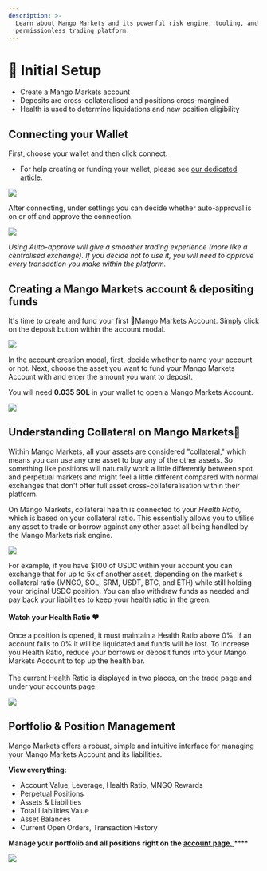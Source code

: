 ```yaml
---
description: >-
  Learn about Mango Markets and its powerful risk engine, tooling, and
  permissionless trading platform.
---
```


# 🥭 Initial Setup

* Create a Mango Markets account
* Deposits are cross-collateralised and positions cross-margined
* Health is used to determine liquidations and new position eligibility

## **Connecting your Wallet**

First, choose your wallet and then click connect.

* For help creating or funding your wallet, please see [our dedicated article](creating-a-wallet.md#how-to-create-a-sollet-io-wallet).

![](<../.gitbook/assets/Connect (1) (1).png>)

After connecting, under settings you can decide whether auto-approval is on or off and approve the connection.

![](../.gitbook/assets/autoapprove.png)

_Using Auto-approve will give a smoother trading experience (more like a centralised exchange). If you decide not to use it, you will need to approve every transaction you make within the platform._

## **Creating a** Mango Markets account **& depositing funds**

It's time to create and fund your first 🥭Mango Markets Account. Simply click on the deposit button within the account modal.

![](<../.gitbook/assets/fund (1).png>)

In the account creation modal, first, decide whether to name your account or not. Next, choose the asset you want to fund your Mango Markets Account with and enter the amount you want to deposit.

You will need **0.035 SOL** in your wallet to open a Mango Markets Account.

![](../.gitbook/assets/fund2.png)

## Understanding Collateral on Mango Markets🥭

Within Mango Markets, all your assets are considered "collateral," which means you can use any one asset to buy any of the other assets. So something like positions will naturally work a little differently between spot and perpetual markets and might feel a little different compared with normal exchanges that don't offer full asset cross-collateralisation within their platform.

On Mango Markets, collateral health is connected to your _Health Ratio,_ which is based on your collateral ratio. This essentially allows you to utilise any asset to trade or borrow against any other asset all being handled by the Mango Markets risk engine.

![](../.gitbook/assets/health1.png)

For example, if you have $100 of USDC within your account you can exchange that for up to 5x of another asset, depending on the market's collateral ratio (MNGO, SOL, SRM, USDT, BTC, and ETH) while still holding your original USDC position. You can also withdraw funds as needed and pay back your liabilities to keep your health ratio in the green.

#### Watch your Health Ratio ❤️

Once a position is opened, it must maintain a Health Ratio above 0%. If an account falls to 0% it will be liquidated and funds will be lost. To increase you Health Ratio, reduce your borrows or deposit funds into your Mango Markets Account to top up the health bar.\
\
The current Health Ratio is displayed in two places, on the trade page and under your accounts page.

![](../.gitbook/assets/healthbab.png)

## Portfolio & Position Management

Mango Markets offers a robust, simple and intuitive interface for managing your Mango Markets Account and its liabilities.

**View everything:**

* Account Value, Leverage, Health Ratio, MNGO Rewards
* Perpetual Positions
* Assets & Liabilities
* Total Liabilities Value
* Asset Balances
* Current Open Orders, Transaction History



**Manage your portfolio and all positions right on the** [**account page.** ](https://trade.mango.markets/account)\*\*\*\*

![](../.gitbook/assets/account.png)
